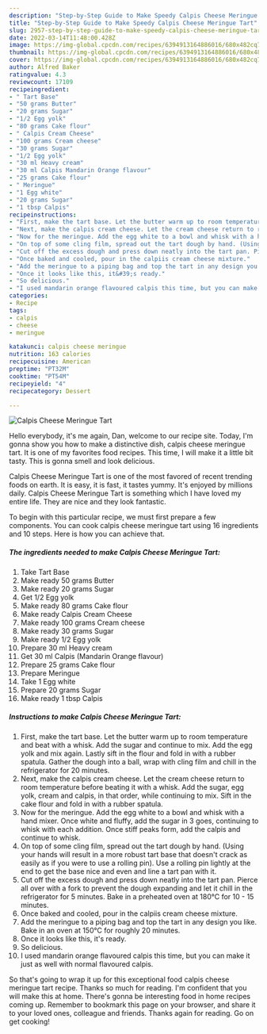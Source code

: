 ```yaml
---
description: "Step-by-Step Guide to Make Speedy Calpis Cheese Meringue Tart"
title: "Step-by-Step Guide to Make Speedy Calpis Cheese Meringue Tart"
slug: 2957-step-by-step-guide-to-make-speedy-calpis-cheese-meringue-tart
date: 2022-03-14T11:48:00.428Z
image: https://img-global.cpcdn.com/recipes/6394913164886016/680x482cq70/calpis-cheese-meringue-tart-recipe-main-photo.jpg
thumbnail: https://img-global.cpcdn.com/recipes/6394913164886016/680x482cq70/calpis-cheese-meringue-tart-recipe-main-photo.jpg
cover: https://img-global.cpcdn.com/recipes/6394913164886016/680x482cq70/calpis-cheese-meringue-tart-recipe-main-photo.jpg
author: Alfred Baker
ratingvalue: 4.3
reviewcount: 17109
recipeingredient:
- " Tart Base"
- "50 grams Butter"
- "20 grams Sugar"
- "1/2 Egg yolk"
- "80 grams Cake flour"
- " Calpis Cream Cheese"
- "100 grams Cream cheese"
- "30 grams Sugar"
- "1/2 Egg yolk"
- "30 ml Heavy cream"
- "30 ml Calpis Mandarin Orange flavour"
- "25 grams Cake flour"
- " Meringue"
- "1 Egg white"
- "20 grams Sugar"
- "1 tbsp Calpis"
recipeinstructions:
- "First, make the tart base. Let the butter warm up to room temperature and beat with a whisk. Add the sugar and continue to mix. Add the egg yolk and mix again. Lastly sift in the flour and fold in with a rubber spatula. Gather the dough into a ball, wrap with cling film and chill in the refrigerator for 20 minutes."
- "Next, make the calpis cream cheese. Let the cream cheese return to room temperature before beating it with a whisk. Add the sugar, egg yolk, cream and calpis, in that order, while continuing to mix. Sift in the cake flour and fold in with a rubber spatula."
- "Now for the meringue. Add the egg white to a bowl and whisk with a hand mixer. Once white and fluffy, add the sugar in 3 goes, continuing to whisk with each addition. Once stiff peaks form, add the calpis and continue to whisk."
- "On top of some cling film, spread out the tart dough by hand. (Using your hands will result in a more robust tart base that doesn&#39;t crack as easily as if you were to use a rolling pin). Use a rolling pin lightly at the end to get the base nice and even and line a tart pan with it."
- "Cut off the excess dough and press down neatly into the tart pan. Pierce all over with a fork to prevent the dough expanding and let it chill in the refrigerator for 5 minutes. Bake in a preheated oven at 180°C for 10 - 15 minutes."
- "Once baked and cooled, pour in the calpiis cream cheese mixture."
- "Add the meringue to a piping bag and top the tart in any design you like. Bake in an oven at 150°C for roughly 20 minutes."
- "Once it looks like this, it&#39;s ready."
- "So delicious."
- "I used mandarin orange flavoured calpis this time, but you can make it just as well with normal flavoured calpis."
categories:
- Recipe
tags:
- calpis
- cheese
- meringue

katakunci: calpis cheese meringue 
nutrition: 163 calories
recipecuisine: American
preptime: "PT32M"
cooktime: "PT54M"
recipeyield: "4"
recipecategory: Dessert

---
```



![Calpis Cheese Meringue Tart](https://img-global.cpcdn.com/recipes/6394913164886016/680x482cq70/calpis-cheese-meringue-tart-recipe-main-photo.jpg)

Hello everybody, it's me again, Dan, welcome to our recipe site. Today, I'm gonna show you how to make a distinctive dish, calpis cheese meringue tart. It is one of my favorites food recipes. This time, I will make it a little bit tasty. This is gonna smell and look delicious.

Calpis Cheese Meringue Tart is one of the most favored of recent trending foods on earth. It is easy, it is fast, it tastes yummy. It's enjoyed by millions daily. Calpis Cheese Meringue Tart is something which I have loved my entire life. They are nice and they look fantastic.




To begin with this particular recipe, we must first prepare a few components. You can cook calpis cheese meringue tart using 16 ingredients and 10 steps. Here is how you can achieve that.

<!--inarticleads1-->

##### The ingredients needed to make Calpis Cheese Meringue Tart:

1. Take  Tart Base
1. Make ready 50 grams Butter
1. Make ready 20 grams Sugar
1. Get 1/2 Egg yolk
1. Make ready 80 grams Cake flour
1. Make ready  Calpis Cream Cheese
1. Make ready 100 grams Cream cheese
1. Make ready 30 grams Sugar
1. Make ready 1/2 Egg yolk
1. Prepare 30 ml Heavy cream
1. Get 30 ml Calpis (Mandarin Orange flavour)
1. Prepare 25 grams Cake flour
1. Prepare  Meringue
1. Take 1 Egg white
1. Prepare 20 grams Sugar
1. Make ready 1 tbsp Calpis




<!--inarticleads2-->

##### Instructions to make Calpis Cheese Meringue Tart:

1. First, make the tart base. Let the butter warm up to room temperature and beat with a whisk. Add the sugar and continue to mix. Add the egg yolk and mix again. Lastly sift in the flour and fold in with a rubber spatula. Gather the dough into a ball, wrap with cling film and chill in the refrigerator for 20 minutes.
1. Next, make the calpis cream cheese. Let the cream cheese return to room temperature before beating it with a whisk. Add the sugar, egg yolk, cream and calpis, in that order, while continuing to mix. Sift in the cake flour and fold in with a rubber spatula.
1. Now for the meringue. Add the egg white to a bowl and whisk with a hand mixer. Once white and fluffy, add the sugar in 3 goes, continuing to whisk with each addition. Once stiff peaks form, add the calpis and continue to whisk.
1. On top of some cling film, spread out the tart dough by hand. (Using your hands will result in a more robust tart base that doesn&#39;t crack as easily as if you were to use a rolling pin). Use a rolling pin lightly at the end to get the base nice and even and line a tart pan with it.
1. Cut off the excess dough and press down neatly into the tart pan. Pierce all over with a fork to prevent the dough expanding and let it chill in the refrigerator for 5 minutes. Bake in a preheated oven at 180°C for 10 - 15 minutes.
1. Once baked and cooled, pour in the calpiis cream cheese mixture.
1. Add the meringue to a piping bag and top the tart in any design you like. Bake in an oven at 150°C for roughly 20 minutes.
1. Once it looks like this, it&#39;s ready.
1. So delicious.
1. I used mandarin orange flavoured calpis this time, but you can make it just as well with normal flavoured calpis.




So that's going to wrap it up for this exceptional food calpis cheese meringue tart recipe. Thanks so much for reading. I'm confident that you will make this at home. There's gonna be interesting food in home recipes coming up. Remember to bookmark this page on your browser, and share it to your loved ones, colleague and friends. Thanks again for reading. Go on get cooking!
